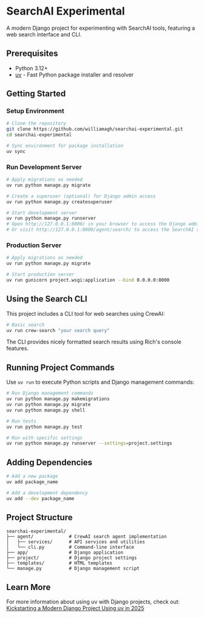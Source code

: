 # SearchAI Experimental

A modern Django project for experimenting with SearchAI tools, featuring a web search interface and CLI.

## Prerequisites

- Python 3.12+
- [uv](https://github.com/astral-sh/uv) - Fast Python package installer and resolver

## Getting Started

### Setup Environment

```bash
# Clone the repository
git clone https://github.com/williamagh/searchai-experimental.git
cd searchai-experimental

# Sync environment for package installation
uv sync
```

### Run Development Server

```bash
# Apply migrations as needed
uv run python manage.py migrate

# Create a superuser (optional) for Django admin access
uv run python manage.py createsuperuser

# Start development server
uv run python manage.py runserver
# Open http://127.0.0.1:8000/ in your browser to access the Django admin interface
# Or visit http://127.0.0.1:8000/agent/search/ to access the SearchAI search web UI
```

### Production Server

```bash
# Apply migrations as needed
uv run python manage.py migrate

# Start production server
uv run gunicorn project.wsgi:application --bind 0.0.0.0:8000
```

## Using the Search CLI

This project includes a CLI tool for web searches using CrewAI:

```bash
# Basic search
uv run crew-search "your search query"
```

The CLI provides nicely formatted search results using Rich's console features.

## Running Project Commands

Use `uv run` to execute Python scripts and Django management commands:

```bash
# Run Django management commands
uv run python manage.py makemigrations
uv run python manage.py migrate
uv run python manage.py shell

# Run tests
uv run python manage.py test

# Run with specific settings
uv run python manage.py runserver --settings=project.settings
```

## Adding Dependencies

```bash
# Add a new package
uv add package_name

# Add a development dependency
uv add --dev package_name
```

## Project Structure

```
searchai-experimental/
├── agent/             # CrewAI search agent implementation
│   ├── services/      # API services and utilities
│   └── cli.py         # Command-line interface
├── app/               # Django application
├── project/           # Django project settings
├── templates/         # HTML templates
└── manage.py          # Django management script
```

## Learn More

For more information about using uv with Django projects, check out:
[Kickstarting a Modern Django Project Using uv in 2025](https://williamcallahan.com/blog/kickstarting-a-modern-django-project-using-uv-in-2025)
